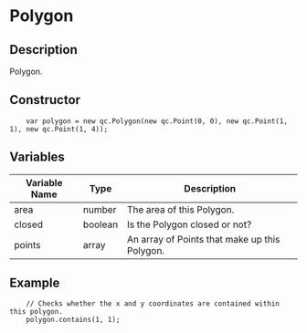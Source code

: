 # Polygon

## Description
Polygon.

## Constructor
````
	var polygon = new qc.Polygon(new qc.Point(0, 0), new qc.Point(1, 1), new qc.Point(1, 4));
````

## Variables
| Variable Name     |   Type       |  Description           |
| ------------- |-------------|-------------|
| area | number | The area of this Polygon. |
| closed | boolean | Is the Polygon closed or not? |
| points | array | An array of Points that make up this Polygon. |

## Example
````
	// Checks whether the x and y coordinates are contained within this polygon.
	polygon.contains(1, 1);
````
